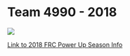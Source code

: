 # Team 4990 - 2018 
![](https://www.firstinspires.org/sites/default/files/uploads/resource_library/brand/FIRSTRobotics_iconHorz_RGB.jpg)

[Link to 2018 FRC Power Up Season Info](https://www.firstinspires.org/resource-library/frc/competition-manual-qa-system)
